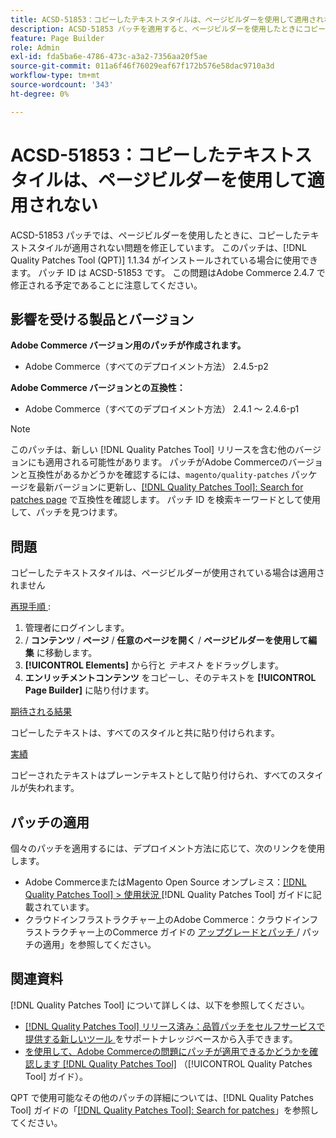 ```yaml
---
title: ACSD-51853：コピーしたテキストスタイルは、ページビルダーを使用して適用されない
description: ACSD-51853 パッチを適用すると、ページビルダーを使用したときにコピーしたテキストスタイルが適用されないAdobe Commerceの問題が修正されます。
feature: Page Builder
role: Admin
exl-id: fda5ba6e-4786-473c-a3a2-7356aa20f5ae
source-git-commit: 011a6f46f76029eaf67f172b576e58dac9710a3d
workflow-type: tm+mt
source-wordcount: '343'
ht-degree: 0%

---
```


# ACSD-51853：コピーしたテキストスタイルは、ページビルダーを使用して適用されない

ACSD-51853 パッチでは、ページビルダーを使用したときに、コピーしたテキストスタイルが適用されない問題を修正しています。 このパッチは、[!DNL Quality Patches Tool (QPT)] 1.1.34 がインストールされている場合に使用できます。 パッチ ID は ACSD-51853 です。 この問題はAdobe Commerce 2.4.7 で修正される予定であることに注意してください。

## 影響を受ける製品とバージョン

**Adobe Commerce バージョン用のパッチが作成されます。**

* Adobe Commerce（すべてのデプロイメント方法） 2.4.5-p2

**Adobe Commerce バージョンとの互換性：**

* Adobe Commerce（すべてのデプロイメント方法） 2.4.1 ～ 2.4.6-p1

>[!NOTE]
>
>このパッチは、新しい [!DNL Quality Patches Tool] リリースを含む他のバージョンにも適用される可能性があります。 パッチがAdobe Commerceのバージョンと互換性があるかどうかを確認するには、`magento/quality-patches` パッケージを最新バージョンに更新し、[[!DNL Quality Patches Tool]: Search for patches page](https://experienceleague.adobe.com/tools/commerce-quality-patches/index.html) で互換性を確認します。 パッチ ID を検索キーワードとして使用して、パッチを見つけます。

## 問題

コピーしたテキストスタイルは、ページビルダーが使用されている場合は適用されません

<u> 再現手順 </u>:

1. 管理者にログインします。
1. / **コンテンツ** / **ページ** / **任意のページを開く** / **ページビルダーを使用して編集** に移動します。
1. **[!UICONTROL Elements]** から行と *テキスト* をドラッグします。
1. **エンリッチメントコンテンツ** をコピーし、そのテキストを **[!UICONTROL Page Builder]** に貼り付けます。

<u> 期待される結果 </u>

コピーしたテキストは、すべてのスタイルと共に貼り付けられます。

<u> 実績 </u>

コピーされたテキストはプレーンテキストとして貼り付けられ、すべてのスタイルが失われます。

## パッチの適用

個々のパッチを適用するには、デプロイメント方法に応じて、次のリンクを使用します。

* Adobe CommerceまたはMagento Open Source オンプレミス：[[!DNL Quality Patches Tool] > 使用状況 ](/help/tools/quality-patches-tool/usage.md) [!DNL Quality Patches Tool] ガイドに記載されています。
* クラウドインフラストラクチャー上のAdobe Commerce：クラウドインフラストラクチャー上のCommerce ガイドの [ アップグレードとパッチ ](https://experienceleague.adobe.com/docs/commerce-cloud-service/user-guide/develop/upgrade/apply-patches.html)/ パッチの適用」を参照してください。

## 関連資料

[!DNL Quality Patches Tool] について詳しくは、以下を参照してください。

* [[!DNL Quality Patches Tool]  リリース済み：品質パッチをセルフサービスで提供する新しいツール ](https://experienceleague.adobe.com/en/docs/commerce-operations/tools/quality-patches-tool/quality-patches-tool-to-self-serve-quality-patches) をサポートナレッジベースから入手できます。
* [ を使用して、Adobe Commerceの問題にパッチが適用できるかどうかを確認します  [!DNL Quality Patches Tool]](/help/tools/quality-patches-tool/patches-available-in-qpt/check-patch-for-magento-issue-with-magento-quality-patches.md) （[!UICONTROL Quality Patches Tool] ガイド）。


QPT で使用可能なその他のパッチの詳細については、[!DNL Quality Patches Tool] ガイドの「[[!DNL Quality Patches Tool]: Search for patches](https://experienceleague.adobe.com/tools/commerce-quality-patches/index.html)」を参照してください。
